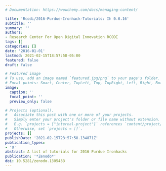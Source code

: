 ```yaml
---
# Documentation: https://wowchemy.com/docs/managing-content/

title: 'Rcodi/2016-Purdue-Ironhack-Tutorials: Ih 0.0.16'
subtitle: ''
summary: ''
authors:
- Research Center For Open Digital Innovation RCODI
tags: []
categories: []
date: '2016-01-01'
lastmod: 2021-02-15T18:57:58-05:00
featured: false
draft: false

# Featured image
# To use, add an image named `featured.jpg/png` to your page's folder.
# Focal points: Smart, Center, TopLeft, Top, TopRight, Left, Right, BottomLeft, Bottom, BottomRight.
image:
  caption: ''
  focal_point: ''
  preview_only: false

# Projects (optional).
#   Associate this post with one or more of your projects.
#   Simply enter your project's folder or file name without extension.
#   E.g. `projects = ["internal-project"]` references `content/project/deep-learning/index.md`.
#   Otherwise, set `projects = []`.
projects: []
publishDate: '2021-02-15T23:57:58.134871Z'
publication_types:
- '0'
abstract: A list of tutorials for 2016 Purdue Ironhacks
publication: '*Zenodo*'
doi: 10.5281/zenodo.1305433
---
```

